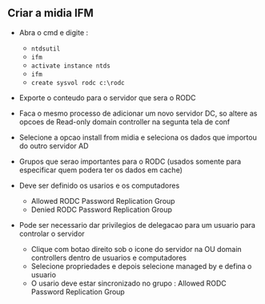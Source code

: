 ## Criar a midia IFM

* Abra o cmd e digite :
    * ``` ntdsutil ```
    * ``` ifm ```
    * ``` activate instance ntds ```
    * ``` ifm ```
    * ``` create sysvol rodc c:\rodc ```

* Exporte o conteudo para o servidor que sera o RODC
* Faca o mesmo processo de adicionar um novo servidor DC, so altere as opcoes de Read-only domain controller na segunta tela de conf
* Selecione a opcao install from midia e seleciona os dados que importou do outro servidor AD

* Grupos que serao importantes para o RODC (usados somente para especificar quem podera ter os dados em cache)
* Deve ser definido os usarios e os computadores
    * Allowed RODC Password Replication Group
    * Denied RODC Password Replication Group

* Pode ser necessario dar privilegios de delegacao para um usuario para controlar o servidor
    * Clique com botao direito sob o icone do servidor na OU domain controllers dentro de usuarios e computadores
    * Selecione propriedades e depois selecione managed by e defina o usuario
    * O usario deve estar sincronizado no grupo : Allowed RODC Password Replication Group 